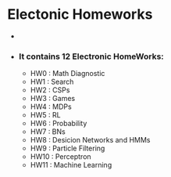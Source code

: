# Electonic Homeworks
* 
* ### It contains 12 Electronic HomeWorks:
   + HW0      : Math Diagnostic
   + HW1      : Search
   + HW2      : CSPs
   + HW3      : Games
   + HW4      : MDPs
   + HW5      : RL
   + HW6      : Probability
   + HW7      : BNs
   + HW8      : Desicion Networks and HMMs
   + HW9      : Particle Filtering
   + HW10     : Perceptron
   + HW11     : Machine Learning
